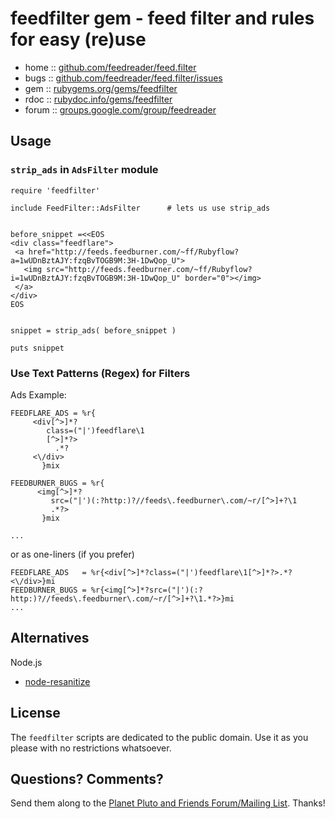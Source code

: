 # feedfilter gem - feed filter and rules for easy (re)use 

* home  :: [github.com/feedreader/feed.filter](https://github.com/feedreader/feed.filter)
* bugs  :: [github.com/feedreader/feed.filter/issues](https://github.com/feedreader/feed.filter/issues)
* gem   :: [rubygems.org/gems/feedfilter](https://rubygems.org/gems/feedfilter)
* rdoc  :: [rubydoc.info/gems/feedfilter](http://rubydoc.info/gems/feedfilter)
* forum :: [groups.google.com/group/feedreader](http://groups.google.com/group/feedreader)



## Usage


### `strip_ads`  in `AdsFilter` module

~~~
require 'feedfilter'

include FeedFilter::AdsFilter      # lets us use strip_ads


before_snippet =<<EOS
<div class="feedflare">
 <a href="http://feeds.feedburner.com/~ff/Rubyflow?a=1wUDnBztAJY:fzqBvTOGB9M:3H-1DwQop_U">
   <img src="http://feeds.feedburner.com/~ff/Rubyflow?i=1wUDnBztAJY:fzqBvTOGB9M:3H-1DwQop_U" border="0"></img>
 </a>
</div>
EOS


snippet = strip_ads( before_snippet )

puts snippet
~~~


### Use Text Patterns (Regex) for Filters

Ads Example:

~~~
FEEDFLARE_ADS = %r{
     <div[^>]*?
        class=("|')feedflare\1
        [^>]*?>
          .*?
     <\/div>
       }mix

FEEDBURNER_BUGS = %r{
      <img[^>]*?
         src=("|')(:?http:)?//feeds\.feedburner\.com/~r/[^>]+?\1
         .*?>
       }mix

...
~~~

or as one-liners (if you prefer)

~~~
FEEDFLARE_ADS   = %r{<div[^>]*?class=("|')feedflare\1[^>]*?>.*?<\/div>}mi
FEEDBURNER_BUGS = %r{<img[^>]*?src=("|')(:?http:)?//feeds\.feedburner\.com/~r/[^>]+?\1.*?>}mi
...
~~~


## Alternatives

Node.js

- [node-resanitize](https://github.com/danmactough/node-resanitize)


## License

The `feedfilter` scripts are dedicated to the public domain.
Use it as you please with no restrictions whatsoever.

## Questions? Comments?

Send them along to the [Planet Pluto and Friends Forum/Mailing List](http://groups.google.com/group/feedreader).
Thanks!

